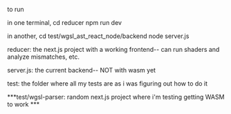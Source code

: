 to run 

in one terminal, 
cd reducer
npm run dev

in another, 
cd test/wgsl_ast_react_node/backend
node server.js

reducer: the next.js project with a working frontend-- can run shaders and analyze mismatches, etc. 

server.js: the current backend-- NOT with wasm yet

test: the folder where all my tests are as i was figuring out how to do it

***test/wgsl-parser: random next.js project where i'm testing getting WASM to work ***


